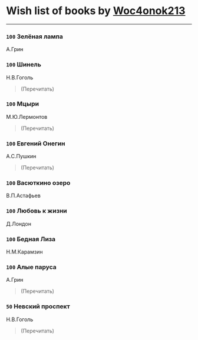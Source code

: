 # Wish list of books by [Woc4onok213](https://plus.google.com/u/0/103474005216004236389/)
---

### `100` Зелёная лампа
А.Грин

### `100` Шинель
Н.В.Гоголь
> (Перечитать)

### `100` Мцыри
М.Ю.Лермонтов
> (Перечитать)

### `100` Евгений Онегин
А.С.Пушкин
> (Перечитать)

### `100` Васюткино озеро
В.П.Астафьев

### `100` Любовь к жизни
Д.Лондон

### `100` Бедная Лиза
Н.М.Карамзин

### `100` Алые паруса
А.Грин
> (Перечитать)

### `50` Невский проспект
Н.В.Гоголь
> (Перечитать)

